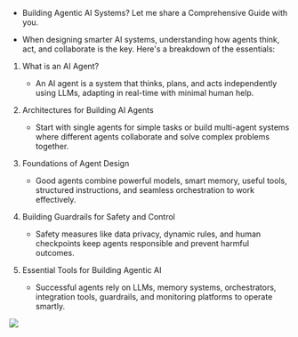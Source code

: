 * Building Agentic AI Systems? Let me share a Comprehensive Guide with you.

* When designing smarter AI systems, understanding how agents think, act, and collaborate is the key. Here's a breakdown of the essentials:

1. What is an AI Agent?
   * An AI agent is a system that thinks, plans, and acts independently using LLMs, adapting in real-time with minimal human help.

2. Architectures for Building AI Agents
   * Start with single agents for simple tasks or build multi-agent systems where different agents collaborate and solve complex problems together.

3. Foundations of Agent Design
   * Good agents combine powerful models, smart memory, useful tools, structured instructions, and seamless orchestration to work effectively.

4. Building Guardrails for Safety and Control
   * Safety measures like data privacy, dynamic rules, and human checkpoints keep agents responsible and prevent harmful outcomes.

5. Essential Tools for Building Agentic AI
   * Successful agents rely on LLMs, memory systems, orchestrators, integration tools, guardrails, and monitoring platforms to operate smartly.

<img src="https://media.licdn.com/dms/image/v2/D4E22AQEqDjZtNSLAWg/feedshare-shrink_800/B4EZZ7u.clGYAg-/0/1745832637525?e=1749686400&v=beta&t=rsFs6L8rXoPinPTSOIeYRvKz24S4f_WXB5eTbSd_Vs4"/>
